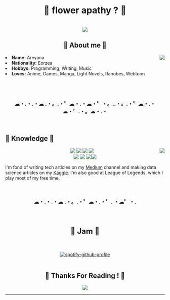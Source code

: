 <body>
<h1 align="center"> 🌻 flower apathy ? 🌻 </h1>
<br>
<div align="center">
<img src="https://i.imgur.com/xkcMu3I.jpg">
</div>
    <div>
        <h2 align="center"> 🌻 About me 🌻 </h2>
<img src="https://i.imgur.com/BThJs3M.jpg" align="right">
<li>
<b>Name:</b> Areyana</li>
<li>
<b>Nationality:</b> Eorzea
</li>
<li>
<b>Hobbys:</b> Programming, Writing, Music
</li>
 <li>
<b>Loves:</b> Anime, Games, Manga, Light Novels, Ranobes, Webtoon
</li>
               <br><br><br>
    <h3 align="center"> ☁・.・.・☁ .・。.・゜☁・.・☁・゜・。..・。.・゜☁・.・☁・゜.・。☁・.・</h3>
</div>
<br>
<div>
<h2 align="left">            📏 Knowledge 📏</h2>
<p>
<img src="https://i.imgur.com/sk7bA50.jpg" align="right">
</div>
<div>
<p align="center"> <img src="https://img.shields.io/badge/git%20-%23F05033.svg?&style=for-the-badge&logo=git&logoColor=white"/> <img src="https://img.shields.io/badge/Unity%20-%23000000.svg?&style=for-the-badge&logo=unity&logoColor=white"/> <img src="https://img.shields.io/badge/Python%20-%233776AB.svg?&style=for-the-badge&logo=python&logoColor=white"/> <img src="https://img.shields.io/badge/Kotlin%20-%230095D5.svg?&style=for-the-badge&logo=kotlin&logoColor=white"/><br>
    <img src="https://img.shields.io/badge/Java%20-%23007396.svg?&style=for-the-badge&logo=java&logoColor=white"/> <img src="https://img.shields.io/badge/Android%20-%233DDC84.svg?&style=for-the-badge&logo=android&logoColor=white"/>
   <img src="https://img.shields.io/badge/Linux%20-%23FCC624.svg?&style=for-the-badge&logo=linux&logoColor=white"/><img src="https://img.shields.io/badge/Bash%20-%234EAA25.svg?&style=for-the-badge&logo=gnu-bash&logoColor=white"/>
  <br>
  <p>
  I'm fond of writing tech articles on my <span><a href="https://medium.com/@areyana">Medium</a></span> channel and making data science articles on my <span><a href="https://www.kaggle.com/ilyadziamidovich">Kaggle</a></span>. I'm also good at League of Legends, which I play most of my free time.
  </p>
    <br>
    <h3 align="center">☁・.・.・☁ .・。.・゜☁・.・゜. ・☁゜・.</h3>
</p>
<br>
<div>
<h2 align="center" style="font-size: 24px">👑 Jam 👑</h2>
<br>
<div align="center"><p>
    
[![spotify-github-profile](https://spotify-github-profile.vercel.app/api/view?uid=n1tk87dc2jjslkfctx94lhfcl&cover_image=true&theme=default)](https://github.com/kittinan/spotify-github-profile)
<br>
<br>
</div>
<div>
<h2 align="center">🌻 Thanks For Reading ! 🌻</h2>
<div align="center">
<img src="https://i.imgur.com/EvZifeO.png">
</div>
<hr>
</div>
  </body>

